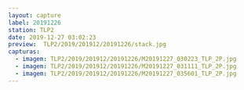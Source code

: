 ```yaml
---
layout: capture
label: 20191226
station: TLP2
date: 2019-12-27 03:02:23
preview:  TLP2/2019/201912/20191226/stack.jpg
capturas:
  - imagem: TLP2/2019/201912/20191226/M20191227_030223_TLP_2P.jpg
  - imagem: TLP2/2019/201912/20191226/M20191227_031111_TLP_2P.jpg
  - imagem: TLP2/2019/201912/20191226/M20191227_035601_TLP_2P.jpg
---
```


